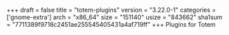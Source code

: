+++
draft = false
title = "totem-plugins"
version = "3.22.0-1"
categories = ['gnome-extra']
arch = "x86_64"
size = "151140"
usize = "843662"
sha1sum = "7711389f9718c2451ae255545405431a4af719ff"
+++
Plugins for Totem